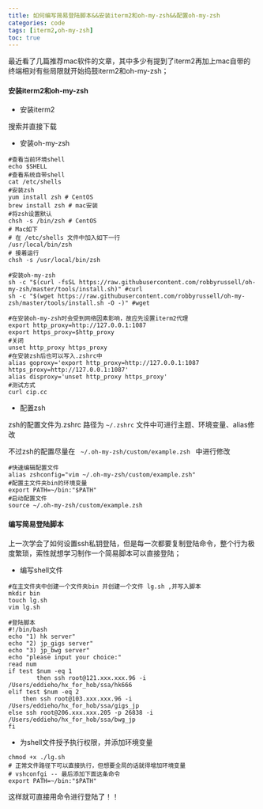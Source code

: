```yaml
---
title: 如何编写简易登陆脚本&&安装iterm2和oh-my-zsh&&配置oh-my-zsh
categories: code
tags: [iterm2,oh-my-zsh]
toc: true
---
```


最近看了几篇推荐mac软件的文章，其中多少有提到了iterm2再加上mac自带的终端相对有些局限就开始捣鼓iterm2和oh-my-zsh；

#### 安装iterm2和oh-my-zsh

- 安装iterm2

搜索并直接下载

- 安装oh-my-zsh

``` shell
#查看当前环境shell
echo $SHELL
#查看系统自带shell
cat /etc/shells
#安装zsh
yum install zsh # CentOS
brew install zsh # mac安装
#将zsh设置默认
chsh -s /bin/zsh # CentOS
# Mac如下
# 在 /etc/shells 文件中加入如下一行
/usr/local/bin/zsh
# 接着运行
chsh -s /usr/local/bin/zsh
```

``` shell
#安装oh-my-zsh
sh -c "$(curl -fsSL https://raw.githubusercontent.com/robbyrussell/oh-my-zsh/master/tools/install.sh)" #curl
sh -c "$(wget https://raw.githubusercontent.com/robbyrussell/oh-my-zsh/master/tools/install.sh -O -)" #wget
```

```shell
#在安装oh-my-zsh时会受到网络因素影响，故应先设置iterm2代理
export http_proxy=http://127.0.0.1:1087
export https_proxy=$http_proxy
#关闭
unset http_proxy https_proxy
#在安装zsh后也可以写入.zshrc中
alias goproxy='export http_proxy=http://127.0.0.1:1087 https_proxy=http://127.0.0.1:1087'
alias disproxy='unset http_proxy https_proxy'
#测试方式
curl cip.cc
```



- 配置zsh

zsh的配置文件为.zshrc 路径为 ``` ~/.zshrc ``` 文件中可进行主题、环境变量、alias修改

不过zsh的配置尽量在  ```  ~/.oh-my-zsh/custom/example.zsh  ``` 中进行修改

``` shell
#快速编辑配置文件
alias zshconfig="vim ~/.oh-my-zsh/custom/example.zsh"
#配置主文件夹bin的环境变量
export PATH=~/bin:"$PATH"
#启动配置文件
source ~/.oh-my-zsh/custom/example.zsh
```

#### 编写简易登陆脚本

上一次学会了如何设置ssh私钥登陆，但是每一次都要复制登陆命令，整个行为极度繁琐，索性就想学习制作一个简易脚本可以直接登陆；

- 编写shell文件

``` shell
#在主文件夹中创建一个文件夹bin 并创建一个文件 lg.sh ,并写入脚本
mkdir bin
touch lg.sh
vim lg.sh
```

```shell
#登陆脚本
#!/bin/bash
echo "1) hk server"
echo "2) jp_gigs server"
echo "3) jp_bwg server"
echo "please input your choice:"
read num
if test $num -eq 1
        then ssh root@121.xxx.xxx.96 -i /Users/eddieho/hx_for_hob/ssa/hk666
elif test $num -eq 2
	then ssh root@103.xxx.xxx.96 -i /Users/eddieho/hx_for_hob/ssa/gigs_jp
else ssh root@206.xxx.xxx.205 -p 26838 -i /Users/eddieho/hx_for_hob/ssa/bwg_jp
fi
```

- 为shell文件授予执行权限，并添加环境变量

``` shell
chmod +x ./lg.sh
# 正常文件路径下可以直接执行，但想要全局的话就得增加环境变量
# vshconfgi -- 最后添加下面这条命令
export PATH=~/bin:"$PATH"
```

这样就可直接用命令进行登陆了！！
